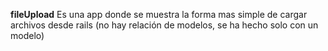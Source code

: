 **fileUpload**
Es una app donde se muestra la forma mas simple de cargar archivos desde rails (no hay relación de modelos, se ha hecho solo con un modelo)

